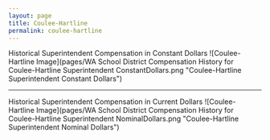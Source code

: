 ```yaml
---
layout: page
title: Coulee-Hartline
permalink: coulee-hartline
---
```



Historical Superintendent Compensation in Constant Dollars
![Coulee-Hartline Image](pages/WA School District Compensation History for Coulee-Hartline Superintendent ConstantDollars.png "Coulee-Hartline Superintendent Constant Dollars")

___

Historical Superintendent Compensation in Current Dollars
![Coulee-Hartline Image](pages/WA School District Compensation History for Coulee-Hartline Superintendent NominalDollars.png "Coulee-Hartline Superintendent Nominal Dollars")